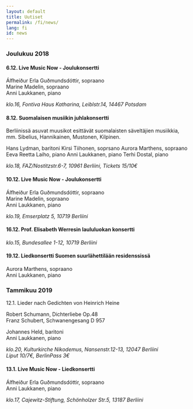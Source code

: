 ```yaml
---
layout: default
title: Uutiset
permalink: /fi/news/
lang: fi
id: news
---
```




### Joulukuu 2018

#### 6.12. Live Music Now - Joulukonsertti 

Álfheiður Erla Guðmundsdóttir, sopraano  
Marine Madelin, sopraano  
Anni Laukkanen, piano  

_klo.16, Fontiva Haus Katharina, Leiblstr.14, 14467 Potsdam_

#### 8.12. Suomalaisen musiikin juhlakonsertti  

Berliinissä asuvat muusikot esittävät suomalaisten säveltäjien musiikkia, mm. Sibelius, Hannikainen, Mustonen, Kilpinen.

Hans Lydman, baritoni 
Kirsi Tiihonen, soprsano 
Aurora Marthens, sopraano 
Eeva Reetta Laiho, piano 
Anni Laukkanen, piano 
Terhi Dostal, piano 

_klo.18, FAZ/Nostitzstr.6-7, 10961 Berliini, Tickets 15/10€_  

#### 10.12. Live Music Now - Joulukonsertti  

Álfheiður Erla Guðmundsdóttir, sopraano  
Marine Madelin, sopraano  
Anni Laukkanen, piano  

_klo.19, Emserplatz 5, 10719 Berliini_  

#### 16.12. Prof. Elisabeth Werresin laululuokan konsertti  

_klo.15, Bundesallee 1-12, 10719 Berliini_  

#### 19.12. Liedkonsertti Suomen suurlähettilään residenssissä  

Aurora Marthens, sopraano  
Anni Laukkanen, piano  

### Tammikuu 2019  

12.1. Lieder nach Gedichten von Heinrich Heine

Robert Schumann, Dichterliebe Op.48  
Franz Schubert, Schwanengesang D 957  

Johannes Held, baritoni  
Anni Laukkanen, piano  

_klo.20, Kulturkirche Nikodemus, Nansenstr.12-13, 12047 Berliini_  
_Liput 10/7€, BerlinPass 3€_

#### 13.1. Live Music Now - Liedkonsertti

Álfheiður Erla Guðmundsdóttir, sopraano  
Anni Laukkanen, piano  

_klo.17, Cajewitz-Stiftung, Schönholzer Str.5, 13187 Berliini_





